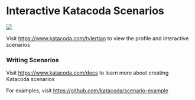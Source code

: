 # Interactive Katacoda Scenarios

[![](http://shields.katacoda.com/katacoda/tylertian/count.svg)](https://www.katacoda.com/tylertian "Get your profile on Katacoda.com")

Visit https://www.katacoda.com/tylertian to view the profile and interactive scenarios

### Writing Scenarios
Visit https://www.katacoda.com/docs to learn more about creating Katacoda scenarios

For examples, visit https://github.com/katacoda/scenario-example
